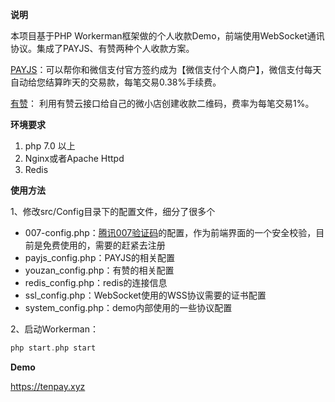 **说明**

本项目基于PHP Workerman框架做的个人收款Demo，前端使用WebSocket通讯协议。集成了PAYJS、有赞两种个人收款方案。

[PAYJS](https://payjs.cn/ref/DXVLLD)：可以帮你和微信支付官方签约成为【微信支付个人商户】，微信支付每天自动给您结算昨天的交易款，每笔交易0.38%手续费。

[有赞](https://www.youzanyun.com/apilist/detail/group_trade/pay_qrcode/youzan.pay.qrcode.create)：	利用有赞云接口给自己的微小店创建收款二维码，费率为每笔交易1%。

**环境要求**

1. php 7.0 以上
2. Nginx或者Apache Httpd
3. Redis

**使用方法**

1、修改src/Config目录下的配置文件，细分了很多个

- 007-config.php：[腾讯007验证码](https://007.qq.com/)的配置，作为前端界面的一个安全校验，目前是免费使用的，需要的赶紧去注册
- payjs_config.php：PAYJS的相关配置
- youzan_config.php：有赞的相关配置
- redis_config.php：redis的连接信息
- ssl_config.php：WebSocket使用的WSS协议需要的证书配置
- system_config.php：demo内部使用的一些协议配置

2、启动Workerman：

```php
php start.php start
```

**Demo**

https://tenpay.xyz